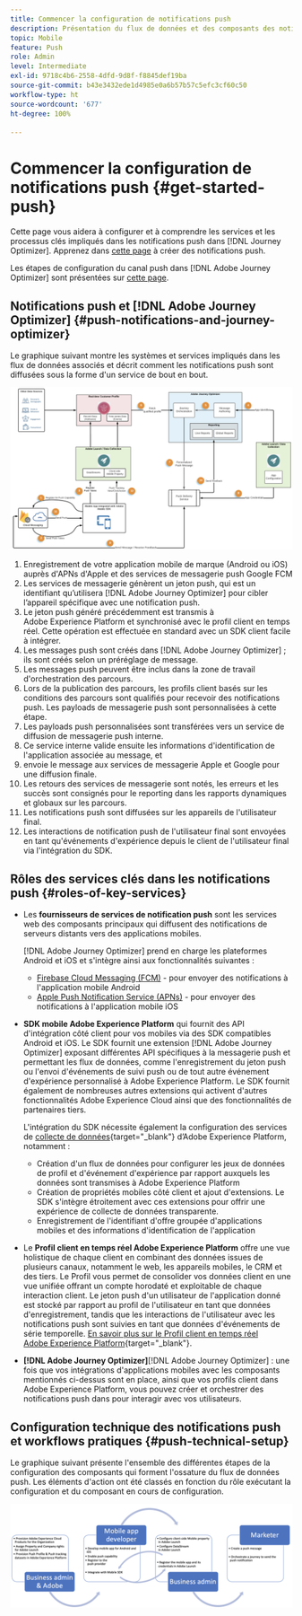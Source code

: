 ```yaml
---
title: Commencer la configuration de notifications push
description: Présentation du flux de données et des composants des notifications push
topic: Mobile
feature: Push
role: Admin
level: Intermediate
exl-id: 9718c4b6-2558-4dfd-9d8f-f8845def19ba
source-git-commit: b43e3432ede1d4985e0a6b57b57c5efc3cf60c50
workflow-type: ht
source-wordcount: '677'
ht-degree: 100%

---
```


# Commencer la configuration de notifications push {#get-started-push}

Cette page vous aidera à configurer et à comprendre les services et les processus clés impliqués dans les notifications push dans [!DNL Journey Optimizer]. Apprenez dans [cette page](create-push.md) à créer des notifications push.

Les étapes de configuration du canal push dans [!DNL Adobe Journey Optimizer] sont présentées sur [cette page](push-configuration.md).

## Notifications push et [!DNL Adobe Journey Optimizer] {#push-notifications-and-journey-optimizer}

Le graphique suivant montre les systèmes et services impliqués dans les flux de données associés et décrit comment les notifications push sont diffusées sous la forme d&#39;un service de bout en bout.

![](assets/push-flow.png)

1. Enregistrement de votre application mobile de marque (Android ou iOS) auprès d&#39;APNs d&#39;Apple et des services de messagerie push Google FCM
1. Les services de messagerie génèrent un jeton push, qui est un identifiant qu’utilisera [!DNL Adobe Journey Optimizer] pour cibler l’appareil spécifique avec une notification push.
1. Le jeton push généré précédemment est transmis à Adobe Experience Platform et synchronisé avec le profil client en temps réel. Cette opération est effectuée en standard avec un SDK client facile à intégrer.
1. Les messages push sont créés dans [!DNL Adobe Journey Optimizer] ; ils sont créés selon un préréglage de message.
1. Les messages push peuvent être inclus dans la zone de travail d&#39;orchestration des parcours.
1. Lors de la publication des parcours, les profils client basés sur les conditions des parcours sont qualifiés pour recevoir des notifications push. Les payloads de messagerie push sont personnalisées à cette étape.
1. Les payloads push personnalisées sont transférées vers un service de diffusion de messagerie push interne.
1. Ce service interne valide ensuite les informations d&#39;identification de l&#39;application associée au message, et
1. envoie le message aux services de messagerie Apple et Google pour une diffusion finale.
1. Les retours des services de messagerie sont notés, les erreurs et les succès sont consignés pour le reporting dans les rapports dynamiques et globaux sur les parcours.
1. Les notifications push sont diffusées sur les appareils de l&#39;utilisateur final.
1. Les interactions de notification push de l&#39;utilisateur final sont envoyées en tant qu&#39;événements d&#39;expérience depuis le client de l&#39;utilisateur final via l&#39;intégration du SDK.

## Rôles des services clés dans les notifications push {#roles-of-key-services}

* Les **fournisseurs de services de notification push** sont les services web des composants principaux qui diffusent des notifications de serveurs distants vers des applications mobiles.

   [!DNL Adobe Journey Optimizer] prend en charge les plateformes Android et iOS et s&#39;intègre ainsi aux fonctionnalités suivantes :
   * [Firebase Cloud Messaging (FCM)](https://firebase.google.com/docs/cloud-messaging) - pour envoyer des notifications à l&#39;application mobile Android
   * [Apple Push Notification Service (APNs)](https://developer.apple.com/library/archive/documentation/NetworkingInternet/Conceptual/RemoteNotificationsPG/APNSOverview.html) - pour envoyer des notifications à l&#39;application mobile iOS

* **SDK mobile Adobe Experience Platform** qui fournit des API d&#39;intégration côté client pour vos mobiles via des SDK compatibles Android et iOS. Le SDK fournit une extension [!DNL Adobe Journey Optimizer] exposant différentes API spécifiques à la messagerie push et permettant les flux de données, comme l&#39;enregistrement du jeton push ou l&#39;envoi d&#39;événements de suivi push ou de tout autre événement d&#39;expérience personnalisé à Adobe Experience Platform. Le SDK fournit également de nombreuses autres extensions qui activent d&#39;autres fonctionnalités Adobe Experience Cloud ainsi que des fonctionnalités de partenaires tiers.

   L&#39;intégration du SDK nécessite également la configuration des services de [collecte de données](https://experienceleague.adobe.com/docs/experience-platform/tags/home.html?lang=fr){target=&quot;_blank&quot;} d’Adobe Experience Platform, notamment :

   * Création d&#39;un flux de données pour configurer les jeux de données de profil et d&#39;événement d&#39;expérience par rapport auxquels les données sont transmises à Adobe Experience Platform
   * Création de propriétés mobiles côté client et ajout d&#39;extensions. Le SDK s&#39;intègre étroitement avec ces extensions pour offrir une expérience de collecte de données transparente.
   * Enregistrement de l&#39;identifiant d&#39;offre groupée d&#39;applications mobiles et des informations d&#39;identification de l&#39;application

* Le **Profil client en temps réel Adobe Experience Platform** offre une vue holistique de chaque client en combinant des données issues de plusieurs canaux, notamment le web, les appareils mobiles, le CRM et des tiers. Le Profil vous permet de consolider vos données client en une vue unifiée offrant un compte horodaté et exploitable de chaque interaction client. Le jeton push d&#39;un utilisateur de l&#39;application donné est stocké par rapport au profil de l&#39;utilisateur en tant que données d&#39;enregistrement, tandis que les interactions de l&#39;utilisateur avec les notifications push sont suivies en tant que données d&#39;événements de série temporelle. [En savoir plus sur le Profil client en temps réel Adobe Experience Platform](https://experienceleague.adobe.com/docs/experience-platform/profile/home.html?lang=fr){target=&quot;_blank&quot;}.

* **[!DNL Adobe Journey Optimizer]**[!DNL Adobe Journey Optimizer] : une fois que vos intégrations d&#39;applications mobiles avec les composants mentionnés ci-dessus sont en place, ainsi que vos profils client dans Adobe Experience Platform, vous pouvez créer et orchestrer des notifications push dans pour interagir avec vos utilisateurs.

## Configuration technique des notifications push et workflows pratiques {#push-technical-setup}

Le graphique suivant présente l&#39;ensemble des différentes étapes de la configuration des composants qui forment l&#39;ossature du flux de données push. Les éléments d&#39;action ont été classés en fonction du rôle exécutant la configuration et du composant en cours de configuration.

![](assets/user-flow.png)
